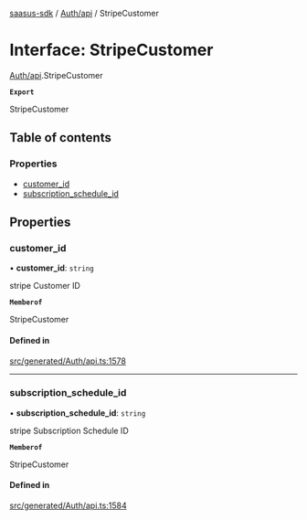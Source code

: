 [saasus-sdk](../README.md) / [Auth/api](../modules/Auth_api.md) / StripeCustomer

# Interface: StripeCustomer

[Auth/api](../modules/Auth_api.md).StripeCustomer

**`Export`**

StripeCustomer

## Table of contents

### Properties

- [customer\_id](Auth_api.StripeCustomer.md#customer_id)
- [subscription\_schedule\_id](Auth_api.StripeCustomer.md#subscription_schedule_id)

## Properties

### customer\_id

• **customer\_id**: `string`

stripe Customer ID

**`Memberof`**

StripeCustomer

#### Defined in

[src/generated/Auth/api.ts:1578](https://github.com/saasus-platform/saasus-sdk-javascript/blob/c6c266c/src/generated/Auth/api.ts#L1578)

___

### subscription\_schedule\_id

• **subscription\_schedule\_id**: `string`

stripe Subscription Schedule ID

**`Memberof`**

StripeCustomer

#### Defined in

[src/generated/Auth/api.ts:1584](https://github.com/saasus-platform/saasus-sdk-javascript/blob/c6c266c/src/generated/Auth/api.ts#L1584)
